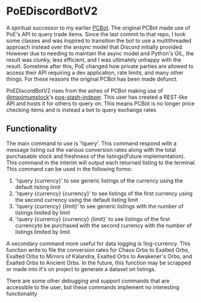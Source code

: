 # PoEDiscordBotV2
A spiritual successor to my earlier [PCBot](https://github.com/wmoriUCI/PCBot).  The original PCBot made use of PoE's API to query trade items.  Since the last commit to that repo, I took some classes and was inspired to transition the bot to use a multithreaded approach instead over the ansync model that Discord initially provided.  However due to needing to maintain the async model and Python's GIL, the result was clunky, less efficient, and I was ultimately unhappy with the result.  Sometime after this, PoE changed how private parties are allowed to access their API requiring a dev application, rate limits, and many other things.  For these reasons the original PCBot has been made defunct.

PoEDiscordBotV2 rises from the ashes of PCBot making use of [@maximumstock](https://github.com/maximumstock)'s [poe-stash-indexer](https://github.com/maximumstock/poe-stash-indexer/tree/master/trade-api).  This user has created a REST-like API and hosts it for others to query on.  This means PCBot is no longer price checking items and is instead a bot to query exchange rates
## Functionality
The main command to use is '!query'.  This command respond with a message listing out the various conversion rates along with the total purchasable stock and freshness of the listings(Future implementation).  This command in the interim will output each returned listing to the terminal.  This command can be used in the following forms:
1. '!query {currency}' to see generic listings of the currency using the default listing limit
2. '!query {currency} {currency}' to see listings of the first currency using the second currency using the default listing limit
3. '!query {currency} {limit}' to see generic listings with the number of listings limited by limit
4. '!query {currency} {currency} {limit}' to see listings of the first currencyto be purchased with the second currency with the number of listings limited by limit

A secondary command more useful for data logging is !log-currency.  This function write to file the conversion rates for Chaos Orbs to Exalted Orbs, Exalted Orbs to Mirrors of Kalandra, Exalted Orbs to Awakener's Orbs, and Exalted Orbs to Ancient Orbs.  In the future, this function may be scrapped or made into it's on project to generate a dataset on listings.

There are some other debugging and support commands that are accessible to the user, but these commands implement no interesting functionality
